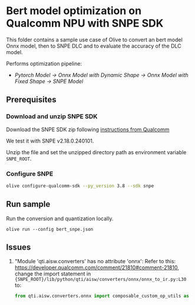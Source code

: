 # Bert model optimization on Qualcomm NPU with SNPE SDK
This folder contains a sample use case of Olive to convert an bert model Onnx model, then to SNPE DLC and to evaluate the accuracy of the DLC model.

Performs optimization pipeline:
- *Pytorch Model -> Onnx Model with Dynamic Shape -> Onnx Model with Fixed Shape -> SNPE Model*

## Prerequisites
### Download and unzip SNPE SDK
Download the SNPE SDK zip following [instructions from Qualcomm](https://developer.qualcomm.com/software/qualcomm-neural-processing-sdk)

We test it with SNPE v2.18.0.240101.

Unzip the file and set the unzipped directory path as environment variable `SNPE_ROOT`.

### Configure SNPE
```sh
olive configure-qualcomm-sdk --py_version 3.8 --sdk snpe
```

## Run sample
Run the conversion and quantization locally.
```
olive run --config bert_snpe.json
```

## Issues

1. "Module 'qti.aisw.converters' has no attribute 'onnx':
    Refer to this: https://developer.qualcomm.com/comment/21810#comment-21810,
    change the import statement in `{SNPE_ROOT}/lib/python/qti/aisw/converters/onnx/onnx_to_ir.py:L30` to:
    ```python
    from qti.aisw.converters.onnx import composable_custom_op_utils as ComposableCustomOp
    ```
